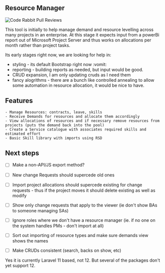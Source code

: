## Resource Manager

![Code Rabbit Pull Reviews](https://img.shields.io/github/issues-pr/baradhili/resource_mgr.svg)


This tool is initially to help manage demand and resource levelling across many projects in an enterprise. 
At this stage it expects input from a powerBi report out of Microsoft Project Server and thus works on allocations per month rather than project tasks.

Its early stages right now, we are looking for help in:

* styling - its default Bootstrap right now :vomit:
* reporting - building reports as needed, but input would be good.
* CRUD expansion, I am only updating cruds as I need them
* fancy alogrithms - there are a bunch like controlled annealing to allow some automation in resource allocation, it would be nice to have.

## Features

    - Manage Resources: contracts, leave, skills
    - Receive Demands for resources and allocate them accordingly
    - View allocations of resources and if necessary remove resources from projects (puts the demand back into the pool)
    - Create a Service catalogue with associates required skills and estimated effort
    - Basic Skill library with imports using RSD

## Next steps

- [ ] Make a non-API/JS export method?
- [ ] New change Requests should supercede old ones
- [ ] Import project allocations should supercede existing for change requests - thus if the project moves it should delete existing as well as modify
- [ ] Show only change requests that apply to the viewer (ie don't show BAs to someone managing SAs)
- [ ] Ignore roles where we don't have a resource manager (ie. if no one on the system handles PMs - don't import at all)
- [ ] Sort out importing of resource types and make sure demands view shows the names
- [ ] Make CRUDs consistent (search, backs on show, etc)


Yes it is currently Laravel 11 based, not 12. But several of the packages don't yet support 12.
